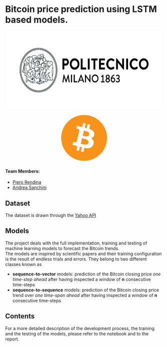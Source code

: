 # Bitcoin price prediction using LSTM based models.
<p align="center">
  <img src="images/02_Polimi_bandiera_BN_positivo_outline.jpg" style="width:600px;height:250px"/>
</p>
<p align="center">
  <img src="images/bitcoin_logo.jpeg" style="width:150px;height:150px"/>
</p>


#### Team Members:
* [Piero Rendina](https://github.com/PieroRendina)
* [Andrea Sanchini](https://github.com/AndreaSanchini)

## Dataset
The dataset is drawn through the <a href="https://pypi.org/project/yfinance/" target="_blank">Yahoo API</a>

## Models
The project deals with the full implementation, training and testing of machine learning models to forecast the Bitcoin trends.  
The models are inspired by scientific papers and their training configuration is the result of endless trials and errors. 
They belong to two different classes known as 
* **sequence-to-vector** models: prediction of the Bitcoin closing price *one time-step ahead* after having inspected a window of **n** consecutive time-steps
* **sequence-to-sequence** models: prediction of the Bitcoin closing price trend over *one time-span ahead* after having inspected a window of **n** consecutive time-steps

## Contents
For a more detailed description of the development process, the training and the testing of the models, please refer to the notebook and to the report.



